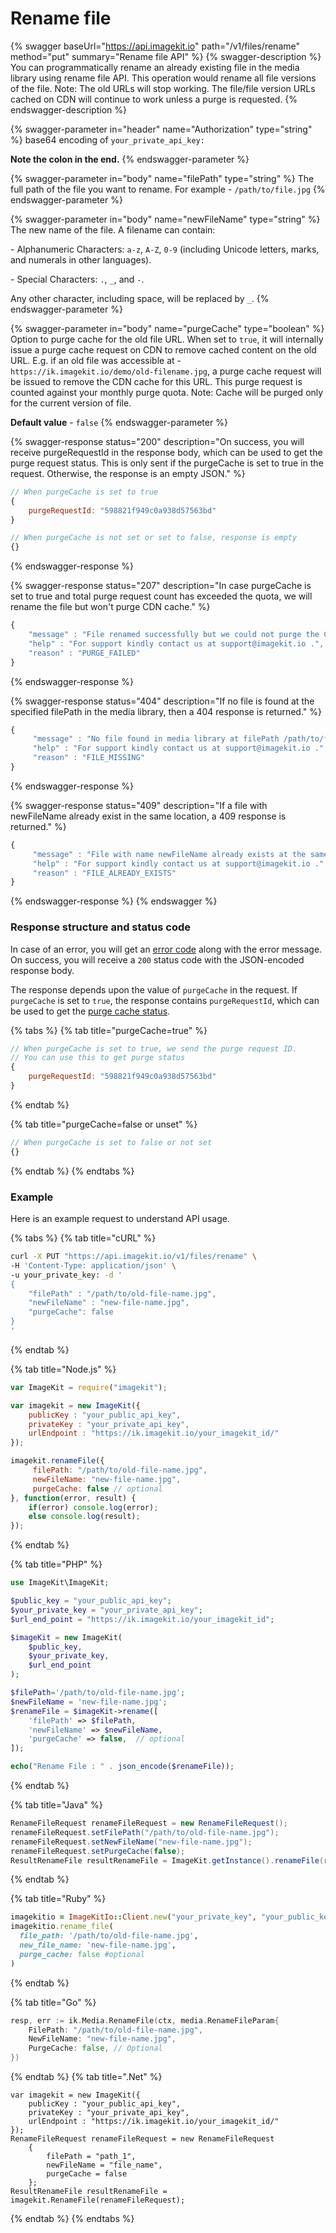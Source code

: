 # Rename file

{% swagger baseUrl="https://api.imagekit.io" path="/v1/files/rename" method="put" summary="Rename file API" %}
{% swagger-description %}
You can programmatically rename an already existing file in the media library using rename file API. This operation would rename all file versions of the file. Note: The old URLs will stop working. The file/file version URLs cached on CDN will continue to work unless a purge is requested.
{% endswagger-description %}

{% swagger-parameter in="header" name="Authorization" type="string" %}
base64 encoding of `your_private_api_key:`

**Note the colon in the end.**
{% endswagger-parameter %}

{% swagger-parameter in="body" name="filePath" type="string" %}
The full path of the file you want to rename. For example - `/path/to/file.jpg`
{% endswagger-parameter %}

{% swagger-parameter in="body" name="newFileName" type="string" %}
The new name of the file. A filename can contain:

\- Alphanumeric Characters: `a-z`, `A-Z`, `0-9` (including Unicode letters, marks, and numerals in other languages). 

\- Special Characters: `.`, `_`, and `-`.

Any other character, including space, will be replaced by `_`.
{% endswagger-parameter %}

{% swagger-parameter in="body" name="purgeCache" type="boolean" %}
Option to purge cache for the old file URL. When set to `true`, it will internally issue a purge cache request on CDN to remove cached content on the old URL. E.g. if an old file was accessible at  - `https://ik.imagekit.io/demo/old-filename.jpg`, a purge cache request will be issued to remove the CDN cache for this URL. This purge request is counted against your monthly purge quota. Note: Cache will be purged only for the current version of file.

**Default value** \- `false`
{% endswagger-parameter %}

{% swagger-response status="200" description="On success, you will receive purgeRequestId in the response body, which can be used to get the purge request status. This is only sent if the purgeCache is set to true in the request. Otherwise, the response is an empty JSON." %}
```javascript
// When purgeCache is set to true
{
    purgeRequestId: "598821f949c0a938d57563bd"
}

// When purgeCache is not set or set to false, response is empty
{}
```
{% endswagger-response %}

{% swagger-response status="207" description="In case purgeCache is set to true and total purge request count has exceeded the quota, we will rename the file but won't purge CDN cache." %}
```javascript
{
    "message" : "File renamed successfully but we could not purge the CDN cache for old URL because of rate limits on purge API.",
    "help" : "For support kindly contact us at support@imagekit.io .",
    "reason" : "PURGE_FAILED" 
}
```
{% endswagger-response %}

{% swagger-response status="404" description="If no file is found at the specified filePath in the media library, then a 404 response is returned." %}
```javascript
{
     "message" : "No file found in media library at filePath /path/to/file.jpg",
     "help" : "For support kindly contact us at support@imagekit.io .",
     "reason" : "FILE_MISSING" 
}
```
{% endswagger-response %}

{% swagger-response status="409" description="If a file with newFileName already exist in the same location, a 409 response is returned." %}
```javascript
{
     "message" : "File with name newFileName already exists at the same location.",
     "help" : "For support kindly contact us at support@imagekit.io .",
     "reason" : "FILE_ALREADY_EXISTS" 
}
```
{% endswagger-response %}
{% endswagger %}

### Response structure and status code

In case of an error, you will get an [error code](../api-introduction/#error-codes) along with the error message. On success, you will receive a `200` status code with the JSON-encoded response body.

The response depends upon the value of `purgeCache` in the request. If `purgeCache` is set to `true`, the response contains `purgeRequestId`, which can be used to get the [purge cache status](purge-cache-status.md).

{% tabs %}
{% tab title="purgeCache=true" %}
```javascript
// When purgeCache is set to true, we send the purge request ID.
// You can use this to get purge status
{
    purgeRequestId: "598821f949c0a938d57563bd"
}
```
{% endtab %}

{% tab title="purgeCache=false or unset" %}
```javascript
// When purgeCache is set to false or not set
{}
```
{% endtab %}
{% endtabs %}

### Example

Here is an example request to understand API usage.

{% tabs %}
{% tab title="cURL" %}
```bash
curl -X PUT "https://api.imagekit.io/v1/files/rename" \
-H 'Content-Type: application/json' \
-u your_private_key: -d '
{
	"filePath" : "/path/to/old-file-name.jpg",
	"newFileName" : "new-file-name.jpg",
	"purgeCache": false
}
'
```
{% endtab %}

{% tab title="Node.js" %}
```javascript
var ImageKit = require("imagekit");

var imagekit = new ImageKit({
    publicKey : "your_public_api_key",
    privateKey : "your_private_api_key",
    urlEndpoint : "https://ik.imagekit.io/your_imagekit_id/"
});

imagekit.renameFile({
     filePath: "/path/to/old-file-name.jpg",
     newFileName: "new-file-name.jpg",
     purgeCache: false // optional
}, function(error, result) {
    if(error) console.log(error);
    else console.log(result);
});
```
{% endtab %}

{% tab title="PHP" %}
```php
use ImageKit\ImageKit;

$public_key = "your_public_api_key";
$your_private_key = "your_private_api_key";
$url_end_point = "https://ik.imagekit.io/your_imagekit_id";

$imageKit = new ImageKit(
    $public_key,
    $your_private_key,
    $url_end_point
);

$filePath='/path/to/old-file-name.jpg';
$newFileName = 'new-file-name.jpg';
$renameFile = $imageKit->rename([
    'filePath' => $filePath,
    'newFileName' => $newFileName,
    'purgeCache' => false,  // optional
]);

echo("Rename File : " . json_encode($renameFile));
```
{% endtab %}

{% tab title="Java" %}
```java
RenameFileRequest renameFileRequest = new RenameFileRequest();
renameFileRequest.setFilePath("/path/to/old-file-name.jpg");
renameFileRequest.setNewFileName("new-file-name.jpg");
renameFileRequest.setPurgeCache(false);
ResultRenameFile resultRenameFile = ImageKit.getInstance().renameFile(renameFileRequest);
```
{% endtab %}

{% tab title="Ruby" %}
```ruby
imagekitio = ImageKitIo::Client.new("your_private_key", "your_public_key", "your_url_endpoint")
imagekitio.rename_file(
  file_path: '/path/to/old-file-name.jpg',
  new_file_name: 'new-file-name.jpg',
  purge_cache: false #optional
)
```
{% endtab %}

{% tab title="Go" %}
```go
resp, err := ik.Media.RenameFile(ctx, media.RenameFileParam{
    FilePath: "/path/to/old-file-name.jpg",
    NewFileName: "new-file-name.jpg",
    PurgeCache: false, // Optional
})
```
{% endtab %}
{% tab title=".Net" %}
```.net
var imagekit = new ImageKit({
    publicKey : "your_public_api_key",
    privateKey : "your_private_api_key",
    urlEndpoint : "https://ik.imagekit.io/your_imagekit_id/"
});
RenameFileRequest renameFileRequest = new RenameFileRequest
    {
        filePath = "path_1",
        newFileName = "file_name",
        purgeCache = false
    };
ResultRenameFile resultRenameFile = imagekit.RenameFile(renameFileRequest);
```
{% endtab %}
{% endtabs %}
